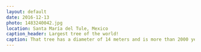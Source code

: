 ```yaml
---
layout: default
date: 2016-12-13
photo: 1483240042.jpg
location: Santa María del Tule, Mexico
caption_header: Largest tree of the world!
caption: That tree has a diameter of 14 meters and is more than 2000 years old!
---
```

